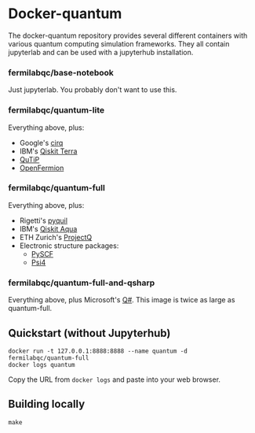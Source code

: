 # Docker-quantum

The docker-quantum repository provides several different containers with various
quantum computing simulation frameworks. They all contain jupyterlab and can be used
with a jupyterhub installation.

### fermilabqc/base-notebook

Just jupyterlab. You probably don't want to use this.

### fermilabqc/quantum-lite

Everything above, plus:

* Google's [cirq](https://github.com/quantumlib/cirq)
* IBM's [Qiskit Terra](https://qiskit.org/terra)
* [QuTiP](https://qutip.org)
* [OpenFermion](https://github.com/quantumlib/OpenFermion)


### fermilabqc/quantum-full

Everything above, plus:

* Rigetti's [pyquil](https://github.com/rigetticomputing/pyquil)
* IBM's [Qiskit Aqua](https://qiskit.org/aqua)
* ETH Zurich's [ProjectQ](https://projectq.ch)
* Electronic structure packages:
    * [PySCF](https://github.com/sunqm/pyscf)
	* [Psi4](https://www.psicode.org)

### fermilabqc/quantum-full-and-qsharp

Everything above, plus Microsoft's [Q#](https://docs.microsoft.com/en-us/quantum/). This image is twice as large as quantum-full.

## Quickstart (without Jupyterhub)

```
docker run -t 127.0.0.1:8888:8888 --name quantum -d fermilabqc/quantum-full
docker logs quantum
```

Copy the URL from `docker logs` and paste into your web browser.

## Building locally

```
make
```





